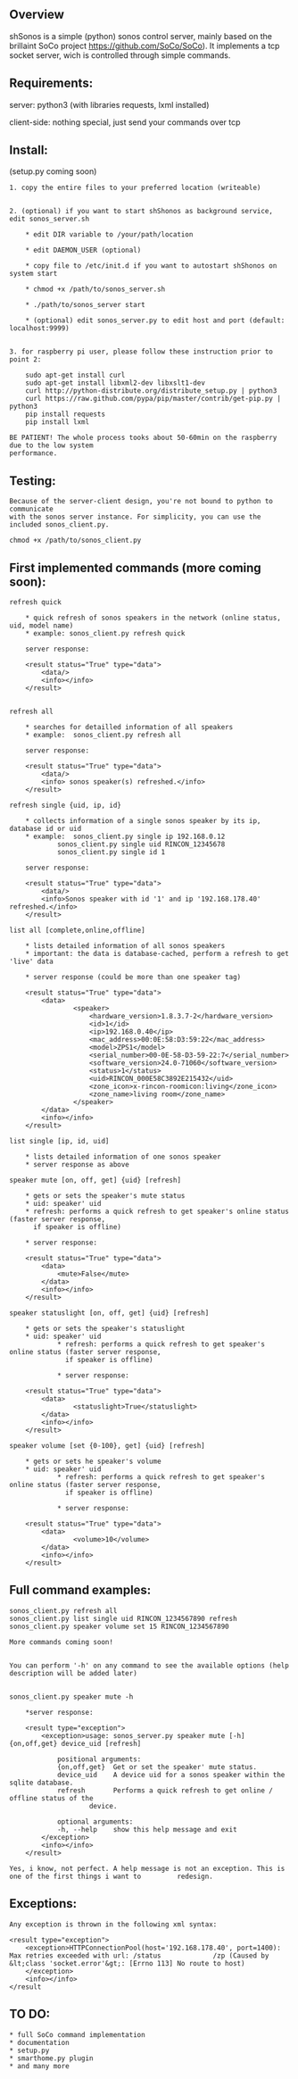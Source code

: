 Overview
-------------------------------
	
shSonos is a simple (python) sonos control server, mainly based on the brillaint SoCo project https://github.com/SoCo/SoCo). 
It implements a tcp socket server, wich is controlled through simple commands.
 
 
Requirements:
--------------------------------

server:	python3 (with libraries requests, lxml installed)

client-side: nothing special, just send your commands over tcp


Install:
--------------------------------

(setup.py coming soon)

	1. copy the entire files to your preferred location (writeable)


	2. (optional) if you want to start shShonos as background service, edit sonos_server.sh

		* edit DIR variable to /your/path/location

		* edit DAEMON_USER (optional)

		* copy file to /etc/init.d if you want to autostart shShonos on system start

		* chmod +x /path/to/sonos_server.sh

		* ./path/to/sonos_server start

		* (optional) edit sonos_server.py to edit host and port (default: localhost:9999)


	3. for raspberry pi user, please follow these instruction prior to point 2:

		sudo apt-get install curl
		sudo apt-get install libxml2-dev libxslt1-dev
		curl http://python-distribute.org/distribute_setup.py | python3
		curl https://raw.github.com/pypa/pip/master/contrib/get-pip.py | python3
		pip install requests
		pip install lxml

	BE PATIENT! The whole process tooks about 50-60min on the raspberry due to the low system
	performance.

Testing:
--------------------------------

	Because of the server-client design, you're not bound to python to communicate 
	with the sonos server instance. For simplicity, you can use the included sonos_client.py.

	chmod +x /path/to/sonos_client.py
 	

First implemented commands (more coming soon):
--------------------------------

	refresh quick

		* quick refresh of sonos speakers in the network (online status, uid, model name)
		* example: sonos_client.py refresh quick

		server response:

		<result status="True" type="data">
  			<data/>
  			<info></info>
		</result>


	refresh all

		* searches for detailled information of all speakers
		* example: 	sonos_client.py refresh all

		server response:

		<result status="True" type="data">
  			<data/>
  			<info> sonos speaker(s) refreshed.</info>
		</result>

	refresh single {uid, ip, id}

		* collects information of a single sonos speaker by its ip, database id or uid
		* example: 	sonos_client.py single ip 192.168.0.12
				sonos_client.py single uid RINCON_12345678
				sonos_client.py single id 1
		
		server response:

		<result status="True" type="data">
  			<data/>
  			<info>Sonos speaker with id '1' and ip '192.168.178.40' refreshed.</info>
		</result>

	list all [complete,online,offline]
	
		* lists detailed information of all sonos speakers
		* important: the data is database-cached, perform a refresh to get 'live' data
	
		* server response (could be more than one speaker tag)

		<result status="True" type="data">
  			<data>
    				<speaker>
      					<hardware_version>1.8.3.7-2</hardware_version>
      					<id>1</id>
      					<ip>192.168.0.40</ip>
      					<mac_address>00:0E:58:D3:59:22</mac_address>
      					<model>ZPS1</model>
      					<serial_number>00-0E-58-D3-59-22:7</serial_number>
      					<software_version>24.0-71060</software_version>
      					<status>1</status>
      					<uid>RINCON_000E58C3892E215432</uid>
      					<zone_icon>x-rincon-roomicon:living</zone_icon>
      					<zone_name>living room</zone_name>
    				</speaker>
  			</data>
  			<info></info>
		</result>

	list single [ip, id, uid]
	
		* lists detailed information of one sonos speaker
		* server response as above

	speaker mute [on, off, get] {uid} [refresh]

		* gets or sets the speaker's mute status
		* uid: speaker' uid
		* refresh: performs a quick refresh to get speaker's online status (faster server response, 
		  if speaker is offline)

		* server response:

		<result status="True" type="data">
			<data>
   	 			<mute>False</mute>
  			</data>
  			<info></info>
		</result>
		
	speaker statuslight [on, off, get] {uid} [refresh]
		
		* gets or sets the speaker's statuslight
		* uid: speaker' uid
                * refresh: performs a quick refresh to get speaker's online status (faster server response,
                  if speaker is offline)

                * server response:
 
		<result status="True" type="data">
  			<data>
    				<statuslight>True</statuslight>
  			</data>
  			<info></info>
		</result>

	speaker volume [set {0-100}, get] {uid} [refresh]
	
		* gets or sets he speaker's volume
		* uid: speaker' uid
                * refresh: performs a quick refresh to get speaker's online status (faster server response,
                  if speaker is offline)

                * server response:

		<result status="True" type="data">
			<data>
    				<volume>10</volume>
  			</data>
  			<info></info>
		</result>

Full command examples:
--------------------------------

	sonos_client.py refresh all
	sonos_client.py list single uid RINCON_1234567890 refresh
	sonos_client.py speaker volume set 15 RINCON_1234567890

	More commands coming soon!


	You can perform '-h' on any command to see the available options (help description will be added later)

	
	sonos_client.py speaker mute -h
	
		*server response:

		<result type="exception">
  			<exception>usage: sonos_server.py speaker mute [-h] {on,off,get} device_uid [refresh]

				positional arguments:
  				{on,off,get}  Get or set the speaker' mute status.
  				device_uid    A device uid for a sonos speaker within the sqlite database.
  				refresh       Performs a quick refresh to get online / offline status of the
                		device.

				optional arguments:
				-h, --help    show this help message and exit
			</exception>
  			<info></info>
		</result>

	Yes, i know, not perfect. A help message is not an exception. This is one of the first things i want to 		redesign.

Exceptions:
--------------------------------
	
	Any exception is thrown in the following xml syntax:

	<result type="exception">
  		<exception>HTTPConnectionPool(host='192.168.178.40', port=1400): Max retries exceeded with url: /status				/zp (Caused by &lt;class 'socket.error'&gt;: [Errno 113] No route to host)
  		</exception>
  		<info></info>
	</result


TO DO:
--------------------------------

	* full SoCo command implementation
	* documentation
	* setup.py
	* smarthome.py plugin
	* and many more
 


	
